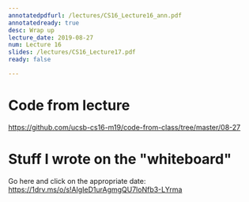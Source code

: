 ```yaml
---
annotatedpdfurl: /lectures/CS16_Lecture16_ann.pdf
annotatedready: true
desc: Wrap up
lecture_date: 2019-08-27
num: Lecture 16
slides: /lectures/CS16_Lecture17.pdf
ready: false

---
```


# Code from lecture

<https://github.com/ucsb-cs16-m19/code-from-class/tree/master/08-27>

# Stuff I wrote on the "whiteboard"

Go here and click on the appropriate date:
<https://1drv.ms/o/s!AlgIeD1urAgmgQU7loNfb3-LYrma>

